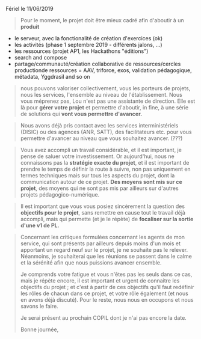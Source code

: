 
Fériel le 11/06/2019
> Pour le moment, le projet doit être mieux cadré afin d'aboutir à un **produit**

- le serveur, avec la fonctionalité de création d'exercices (ok)
- les activités (phase 1 septembre 2019 - différents jalons, ...)
- les ressources (projet AP1, les Hackathons "éditions")
- search and compose
- partage/communauté/création collaborative de ressources/cercles productionde ressources = AAV, triforce, exos, validation pédagogique, métadata, Yggdrasil and so on

> nous pouvons valoriser collectivement, vous les porteurs de projets, nous les services, l'ensemble au niveau de l'établissement. 
> Nous vous méprenez pas, Lou n'est pas une assistante de direction. 
> Elle est là pour **gérer votre projet** et permettre d'aboutir, in fine, à une série de solutions qui **vont vous permettre d'avancer.**

> Nous avons déjà pris contact avec les services interministériels (DISIC) ou des agences (ANR, SATT), 
> des facilitateurs etc. pour vous permettre d'avancer au niveau que vous souhaitez avancer. (???)

> Vous avez accompli un travail considérable, et il est important, je pense de saluer votre investissement. 
> Or aujourd'hui, nous ne connaissons pas la **stratégie exacte du projet**, et il est important de prendre le temps de définir la route à suivre, non pas uniquement en termes techniques mais sur tous les aspects du projet, dont la communication autour de ce projet. 
> **Des moyens sont mis sur ce projet**, des moyens qui ne sont pas mis par ailleurs sur d'autres projets pédagogico-numérique. 

> Il est important que vous vous posiez sincèrement la question des **objectifs pour le projet**, 
> sans remettre en cause tout le travail déjà accompli, mais qui permette (et je le répète) 
> de **focaliser sur la sortie d'une v1 de PL.**

> Concernant les critiques formulées concernant les agents de mon service, qui sont présents par 
> ailleurs depuis moins d'un mois et apportant un regard neuf sur le projet, je ne souhaite pas le relever.
> Néanmoins, je souhaiterai que les réunions se passent dans le calme et la sérénité afin que nous puissions avancer ensemble. 
>
> Je comprends votre fatigue et vous n'êtes pas les seuls dans ce cas, mais je répète encore, 
> il est important et urgent de connaitre les objectifs du projet ; 
> et c'est à partir de ces objectifs qu'il faut redéfinir les rôles de chacun dans ce projet, 
> et votre rôle également (et nous en avons déjà discuté).
> Pour le reste, nous nous en occupons et nous savons le faire. 
>
> Je serai présent au prochain COPIL dont je n'ai pas encore la date.
>
> Bonne journée,
